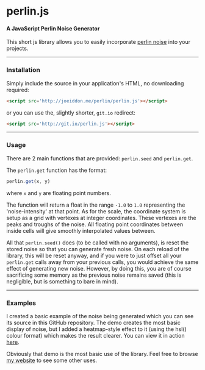 perlin.js
=========

#### A JavaScript Perlin Noise Generator

This short js library allows you to easily incorporate <a href='https://en.wikipedia.org/wiki/Perlin_noise'>perlin noise</a> into your projects.

---

### Installation

Simply include the source in your application's HTML, no downloading required:

```html
<script src='http://joeiddon.me/perlin/perlin.js'></script>
```

or you can use the, slightly shorter, `git.io` redirect:

```html
<script src='http://git.io/perlin.js'></script>
```

---

### Usage

There are 2 main functions that are provided: `perlin.seed` and `perlin.get`.

The `perlin.get` function has the format:

```javascript
perlin.get(x, y)
```
where `x` and `y` are floating point numbers.

The function will return a float in the range `-1.0` to `1.0` representing the 'noise-intensity' at that point. As for the scale, the coordinate system is setup as a grid with vertexes at integer coordinates. These vertexes are the peaks and troughs of the noise. All floating point coordinates between inside cells will give smoothly interpolated values between.

All that `perlin.seed()` does (to be called with no arguments), is reset the stored noise so that you can generate fresh noise. On each reload of the library, this will be reset anyway, and if you were to just offset all your `perlin.get` calls away from your previous calls, you would achieve the same effect of generating new noise. However, by doing this, you are of course sacrificing some memory as the previous noise remains saved (this is negligible, but is something to bare in mind).

---

### Examples

I created a basic example of the noise being generated which you can see its source in this GitHub repository. The demo creates the most basic display of noise, but I added a heatmap-style effect to it (using the hsl() colour format) which makes the result clearer. You can view it in action <a href='http://joeiddon.me/perlin/demo'>here</a>.

Obviously that demo is the most basic use of the library. Feel free to browse <a href='http://joeiddon.me'>my website</a> to see some other uses.
